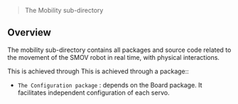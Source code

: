 > The Mobility sub-directory

## Overview

The mobility sub-directory contains all packages and source code related to the movement of the SMOV robot in real time, with physical interactions.

This is achieved through This is achieved through a package:: 
* `The Configuration package` : depends on the Board package. It facilitates independent configuration of each servo.
